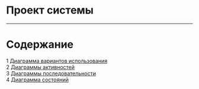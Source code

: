# Проект системы
---

# Содержание
1 [Диаграмма вариантов использования](UseCase/README.md) </br>
2 [Диаграммы активностей](Activity/README.md) </br>
3 [Диаграммы последовательности](Sequence/README.md) </br>
4 [Диаграмма состояний](Sequence/README.md) </br>
